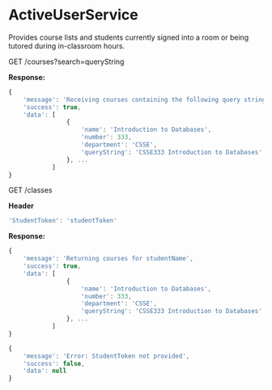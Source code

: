 # ActiveUserService
Provides course lists and students currently signed into a room or being tutored during in-classroom hours.

GET /courses?search=queryString

**Response:**

```js
{
    'message': 'Receiving courses containing the following query string: queryString',
    'success': true,
    'data': [
                {
                    'name': 'Introduction to Databases',
                    'number': 333,
                    'department': 'CSSE',
                    'queryString': 'CSSE333 Introduction to Databases'
                }, ...
            ]
}
```

GET /classes

**Header**
```js
'StudentToken': 'studentToken'
```

**Response:**

```js
{
    'message': 'Returning courses for studentName',
    'success': true,
    'data': [
                {
                    'name': 'Introduction to Databases',
                    'number': 333,
                    'department': 'CSSE',
                    'queryString': 'CSSE333 Introduction to Databases'
                }, ...
            ]
}

{
    'message': 'Error: StudentToken not provided',
    'success': false,
    'data': null
}
```
